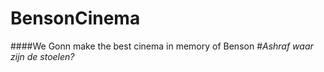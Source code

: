 # BensonCinema
####We Gonn make the best cinema in memory of Benson
#*Ashraf waar zijn de stoelen?*
